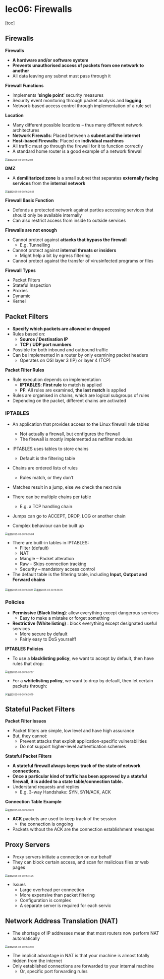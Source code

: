# lec06: Firewalls

[toc]

## Firewalls

**Firewalls**

- **A hardware and/or software system**
- **Prevents unauthorised access of packets from one network to another**
- All data leaving any subnet must pass through it

**Firewall Functions**

- Implements ‘**single point**’ security measures
- Security event monitoring through packet analysis and **logging**
- Network-based access control through implementation of a rule set

**Location**

- Many different possible locations – thus many different network architectures
- **Network Firewalls**: Placed between a **subnet and the internet**
- **Host-based Firewalls**: Placed on **individual machines**
- All traffic must go through the firewall for it to function correctly
- A standard home router is a good example of a network firewall

<img src="./assets/截屏2025-03-30 16.28.15.png" alt="截屏2025-03-30 16.28.15" style="zoom:50%;" />

**DMZ**

- A **demilitarized zone** is a small subnet that separates **externally facing services** from the **internal network**

<img src="./assets/截屏2025-03-30 16.28.43.png" alt="截屏2025-03-30 16.28.43" style="zoom:50%;" />

**Firewall Basic Function**

- Defends a protected network against parties accessing services that should only be available internally
- Can also restrict access from inside to outside services

**Firewalls are not enough**

- Cannot protect against **attacks that bypass the firewall**
    - E.g. Tunnelling
- Cannot protect against **internal threats or insiders**
    - Might help a bit by egress filtering
- Cannot protect against the transfer of virusinfected programs or files

**Firewall Types**

- Packet Filters
- Stateful Inspection
- Proxies
- Dynamic
- Kernel

## Packet Filters

- **Specify which packets are allowed or dropped**
- Rules based on:
    - **Source / Destination IP**
    - **TCP / UDP port numbers**
- Possible for both inbound and outbound traffic
- Can be implemented in a router by only examining packet headers
    - Operates on OSI layer 3 (IP) or layer 4 (TCP)

**Packet Filter Rules**

- Rule execution depends on implementation
    - **IPTABLES**: **First rule** to match is applied
    - **PF**: All rules are examined, **the last match** is applied
- Rules are organised in chains, which are logical subgroups of rules
- Depending on the packet, different chains are activated

### IPTABLES

- An application that provides access to the Linux firewall rule tables
    - Not actually a firewall, but configures the firewall
    - The firewall is mostly implemented as netfilter modules
- IPTABLES uses tables to store chains
    - Default is the filtering table
- Chains are ordered lists of rules
    - Rules match, or they don’t
- Matches result in a jump, else we check the next rule

- There can be multiple chains per table
    - E.g. a TCP handling chain
- Jumps can go to ACCEPT, DROP, LOG or another chain
- Complex behaviour can be built up

<img src="./assets/截屏2025-03-30 16.35.04.png" alt="截屏2025-03-30 16.35.04" style="zoom:50%;" />

- There are built-in tables in IPTABLES:
    - Filter (default)
    - NAT
    - Mangle – Packet alteration
    - Raw – Skips connection tracking
    - Security – mandatory access control
- The default table is the filtering table, including **Input, Output and Forward chains**

<img src="./assets/截屏2025-03-30 16.36.11.png" alt="截屏2025-03-30 16.36.11" style="zoom:50%;" />

<img src="./assets/截屏2025-03-30 16.36.35.png" alt="截屏2025-03-30 16.36.35" style="zoom:50%;" />

### Policies

- **Permissive (Black listing)**: allow everything except dangerous services
    - Easy to make a mistake or forget something
- **Restrictive (White listing)** : block everything except designated useful services
    - More secure by default
    - Fairly easy to DoS yourself!

**IPTABLES Policies**

- To use a **blacklisting policy**, we want to accept by default, then have rules that drop:

<img src="./assets/截屏2025-03-30 16.37.57.png" alt="截屏2025-03-30 16.37.57" style="zoom:50%;" />

- For a **whitelisting policy**, we want to drop by default, then let certain packets through:

<img src="./assets/截屏2025-03-30 16.38.19.png" alt="截屏2025-03-30 16.38.19" style="zoom:50%;" />

## Stateful Packet Filters

**Packet Filter Issues**

- Packet filters are simple, low level and have high assurance
- But, they cannot:
    - Prevent attacks that exploit application-specific vulnerabilities
    - Do not support higher-level authentication schemes

**Stateful Packet Filters**

- **A stateful firewall always keeps track of the state of network connections.**
- **Once a particular kind of traffic has been approved by a stateful firewall, it is added to a state table/connection table.**
- Understand requests and replies 
    - E.g. 3-way Handshake: SYN, SYN/ACK, ACK

**Connection Table Example**

<img src="./assets/截屏2025-03-30 16.39.28.png" alt="截屏2025-03-30 16.39.28" style="zoom:50%;" />

- **ACK** packets are used to keep track of the session
    - the connection is ongoing
- Packets without the ACK are the connection establishment messages

## Proxy Servers

- Proxy servers initiate a connection on our behalf
- They can block certain access, and scan for malicious files or web pages

<img src="./assets/截屏2025-03-30 16.41.05.png" alt="截屏2025-03-30 16.41.05" style="zoom:50%;" />

- Issues
    - Large overhead per connection
    - More expensive than packet filtering
    - Configuration is complex
    - A separate server is required for each servic

## Network Address Translation (NAT)

- The shortage of IP addresses mean that most routers now perform NAT automatically

<img src="./assets/截屏2025-03-30 16.42.01.png" alt="截屏2025-03-30 16.42.01" style="zoom:50%;" />

- The implicit advantage in NAT is that your machine is almost totally hidden from the internet
- Only established connections are forwarded to your internal machine
    - Or, specific port forwarding rules

